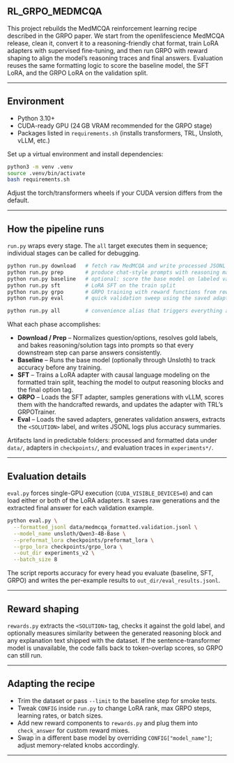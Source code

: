 ## RL_GRPO_MEDMCQA

This project rebuilds the MedMCQA reinforcement learning recipe described in the GRPO paper. We start from the openlifescience MedMCQA release, clean it, convert it to a reasoning-friendly chat format, train LoRA adapters with supervised fine-tuning, and then run GRPO with reward shaping to align the model’s reasoning traces and final answers. Evaluation reuses the same formatting logic to score the baseline model, the SFT LoRA, and the GRPO LoRA on the validation split.

---

## Environment

- Python 3.10+
- CUDA-ready GPU (24 GB VRAM recommended for the GRPO stage)
- Packages listed in `requirements.sh` (installs transformers, TRL, Unsloth, vLLM, etc.)

Set up a virtual environment and install dependencies:

```bash
python3 -m venv .venv
source .venv/bin/activate
bash requirements.sh
```

Adjust the torch/transformers wheels if your CUDA version differs from the default.

---

## How the pipeline runs

`run.py` wraps every stage. The `all` target executes them in sequence; individual stages can be called for debugging.

```bash
python run.py download   # fetch raw MedMCQA and write processed JSONL files
python run.py prep       # produce chat-style prompts with reasoning markers
python run.py baseline   # optional: score the base model on labeled validation data
python run.py sft        # LoRA SFT on the train split
python run.py grpo       # GRPO training with reward functions from rewards.py
python run.py eval       # quick validation sweep using the saved adapters

python run.py all        # convenience alias that triggers everything above
```

What each phase accomplishes:

- **Download / Prep** – Normalizes question/options, resolves gold labels, and bakes reasoning/solution tags into prompts so that every downstream step can parse answers consistently.
- **Baseline** – Runs the base model (optionally through Unsloth) to track accuracy before any training.
- **SFT** – Trains a LoRA adapter with causal language modeling on the formatted train split, teaching the model to output reasoning blocks and the final option tag.
- **GRPO** – Loads the SFT adapter, samples generations with vLLM, scores them with the handcrafted rewards, and updates the adapter with TRL’s GRPOTrainer.
- **Eval** – Loads the saved adapters, generates validation answers, extracts the `<SOLUTION>` label, and writes JSONL logs plus accuracy summaries.

Artifacts land in predictable folders: processed and formatted data under `data/`, adapters in `checkpoints/`, and evaluation traces in `experiments*/`.

---

## Evaluation details

`eval.py` forces single-GPU execution (`CUDA_VISIBLE_DEVICES=0`) and can load either or both of the LoRA adapters. It saves raw generations and the extracted final answer for each validation example.

```bash
python eval.py \
  --formatted_jsonl data/medmcqa_formatted.validation.jsonl \
  --model_name unsloth/Qwen3-4B-Base \
  --preformat_lora checkpoints/preformat_lora \
  --grpo_lora checkpoints/grpo_lora \
  --out_dir experiments_v2 \
  --batch_size 8
```

The script reports accuracy for every head you evaluate (baseline, SFT, GRPO) and writes the per-example results to `out_dir/eval_results.jsonl`.

---

## Reward shaping

`rewards.py` extracts the `<SOLUTION>` tag, checks it against the gold label, and optionally measures similarity between the generated reasoning block and any explanation text shipped with the dataset. If the sentence-transformer model is unavailable, the code falls back to token-overlap scores, so GRPO can still run.

---

## Adapting the recipe

- Trim the dataset or pass `--limit` to the baseline step for smoke tests.
- Tweak `CONFIG` inside `run.py` to change LoRA rank, max GRPO steps, learning rates, or batch sizes.
- Add new reward components to `rewards.py` and plug them into `check_answer` for custom reward mixes.
- Swap in a different base model by overriding `CONFIG["model_name"]`; adjust memory-related knobs accordingly.

---
